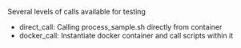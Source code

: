 Several levels of calls available for testing
* direct_call: Calling process_sample.sh directly from container
* docker_call: Instantiate docker container and call scripts within it
